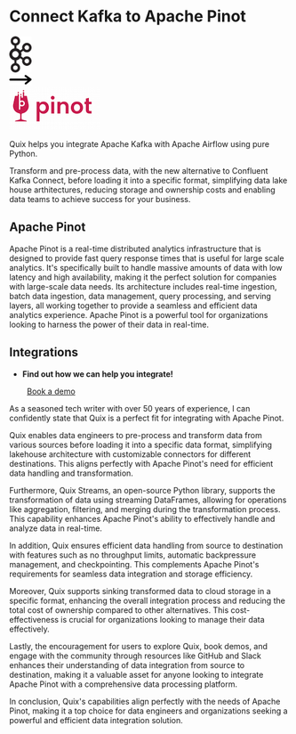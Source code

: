 # Connect Kafka to Apache Pinot

<div class="connect-images cards blog-grid-card" markdown>
<div>
<img src="../images/kafka_logo.png" width="40px" />
</div>
<div>
<img src="../images/arrow.svg" width="40px" />
</div>
<div>
<img src="./images/apache-pinot_1.jpg" />
</div>
</div>

Quix helps you integrate Apache Kafka with Apache Airflow using pure Python.

Transform and pre-process data, with the new alternative to Confluent Kafka Connect, before loading it into a specific format, simplifying data lake house arthitectures, reducing storage and ownership costs and enabling data teams to achieve success for your business.

## Apache Pinot

Apache Pinot is a real-time distributed analytics infrastructure that is designed to provide fast query response times that is useful for large scale analytics. It's specifically built to handle massive amounts of data with low latency and high availability, making it the perfect solution for companies with large-scale data needs. Its architecture includes real-time ingestion, batch data ingestion, data management, query processing, and serving layers, all working together to provide a seamless and efficient data analytics experience. Apache Pinot is a powerful tool for organizations looking to harness the power of their data in real-time.

## Integrations

<div class="grid cards" markdown>

- __Find out how we can help you integrate!__

    <a class="md-button md-button--primary" href="https://share.hsforms.com/1iW0TmZzKQMChk0lxd_tGiw4yjw2?__hstc=175542013.2303933fbd746c0ac86d9ccbe9bc9100.1728383268831.1729603416735.1729620918855.31&__hssc=175542013.1.1729620918855&__hsfp=2132701734" target="_blank" style="margin:.5rem;">Book a demo</a>

</div>


As a seasoned tech writer with over 50 years of experience, I can confidently state that Quix is a perfect fit for integrating with Apache Pinot. 

Quix enables data engineers to pre-process and transform data from various sources before loading it into a specific data format, simplifying lakehouse architecture with customizable connectors for different destinations. This aligns perfectly with Apache Pinot's need for efficient data handling and transformation.

Furthermore, Quix Streams, an open-source Python library, supports the transformation of data using streaming DataFrames, allowing for operations like aggregation, filtering, and merging during the transformation process. This capability enhances Apache Pinot's ability to effectively handle and analyze data in real-time.

In addition, Quix ensures efficient data handling from source to destination with features such as no throughput limits, automatic backpressure management, and checkpointing. This complements Apache Pinot's requirements for seamless data integration and storage efficiency.

Moreover, Quix supports sinking transformed data to cloud storage in a specific format, enhancing the overall integration process and reducing the total cost of ownership compared to other alternatives. This cost-effectiveness is crucial for organizations looking to manage their data effectively.

Lastly, the encouragement for users to explore Quix, book demos, and engage with the community through resources like GitHub and Slack enhances their understanding of data integration from source to destination, making it a valuable asset for anyone looking to integrate Apache Pinot with a comprehensive data processing platform. 

In conclusion, Quix's capabilities align perfectly with the needs of Apache Pinot, making it a top choice for data engineers and organizations seeking a powerful and efficient data integration solution.

